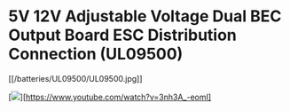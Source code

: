 # 5V 12V Adjustable Voltage Dual BEC Output Board ESC Distribution Connection (UL09500)

[[/batteries/UL09500/UL09500.jpg]]

[![](http://i1.ytimg.com/vi/3nh3A_-eomI/0.jpg)][https://www.youtube.com/watch?v=3nh3A_-eomI]

